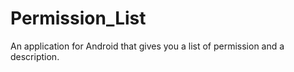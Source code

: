 # Permission_List
An application for Android that gives you a list of permission and a description.

